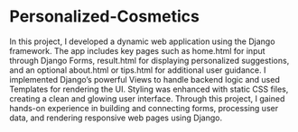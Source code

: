 # Personalized-Cosmetics
In this project, I developed a dynamic web application using the Django framework. The app includes key pages such as home.html for input through Django Forms, result.html for displaying personalized suggestions, and an optional about.html or tips.html for additional user guidance. I implemented Django’s powerful Views to handle backend logic and used Templates for rendering the UI. Styling was enhanced with static CSS files, creating a clean and glowing user interface. Through this project, I gained hands-on experience in building and connecting forms, processing user data, and rendering responsive web pages using Django.
